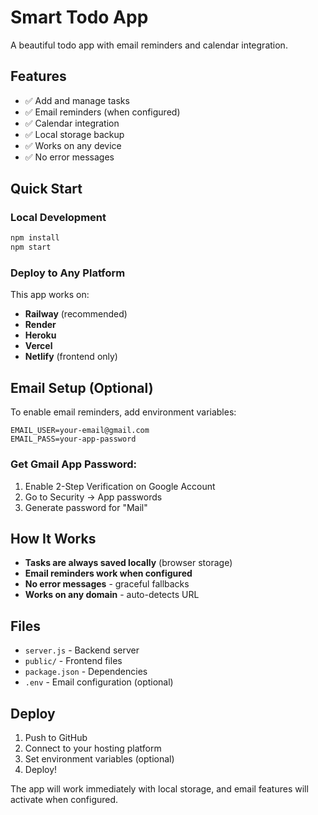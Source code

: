 # Smart Todo App

A beautiful todo app with email reminders and calendar integration.

## Features

- ✅ Add and manage tasks
- ✅ Email reminders (when configured)
- ✅ Calendar integration
- ✅ Local storage backup
- ✅ Works on any device
- ✅ No error messages

## Quick Start

### Local Development
```bash
npm install
npm start
```

### Deploy to Any Platform

This app works on:
- **Railway** (recommended)
- **Render**
- **Heroku**
- **Vercel**
- **Netlify** (frontend only)

## Email Setup (Optional)

To enable email reminders, add environment variables:

```env
EMAIL_USER=your-email@gmail.com
EMAIL_PASS=your-app-password
```

### Get Gmail App Password:
1. Enable 2-Step Verification on Google Account
2. Go to Security → App passwords
3. Generate password for "Mail"

## How It Works

- **Tasks are always saved locally** (browser storage)
- **Email reminders work when configured**
- **No error messages** - graceful fallbacks
- **Works on any domain** - auto-detects URL

## Files

- `server.js` - Backend server
- `public/` - Frontend files
- `package.json` - Dependencies
- `.env` - Email configuration (optional)

## Deploy

1. Push to GitHub
2. Connect to your hosting platform
3. Set environment variables (optional)
4. Deploy!

The app will work immediately with local storage, and email features will activate when configured.